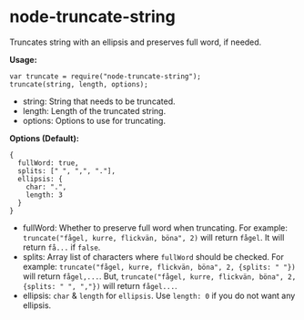 # node-truncate-string

Truncates string with an ellipsis and preserves full word, if needed.

**Usage:**

```
var truncate = require("node-truncate-string");
truncate(string, length, options);
```

- string: String that needs to be truncated.
- length: Length of the truncated string.
- options: Options to use for truncating.

**Options (Default):**

```
{
  fullWord: true,
  splits: [" ", ",", "."],
  ellipsis: {
    char: ".",
    length: 3
  }
}
```

- fullWord: Whether to preserve full word when truncating. For example: `truncate("fågel, kurre, flickvän, böna", 2)` will return `fågel`. It will return `få...` if `false`.
- splits: Array list of characters where `fullWord` should be checked. For example: `truncate("fågel, kurre, flickvän, böna", 2, {splits: " "})` will return `fågel,...`. But, `truncate("fågel, kurre, flickvän, böna", 2, {splits: " ", ","})` will return `fågel...`.
- ellipsis: `char` & `length` for `ellipsis`. Use `length: 0` if you do not want any ellipsis.